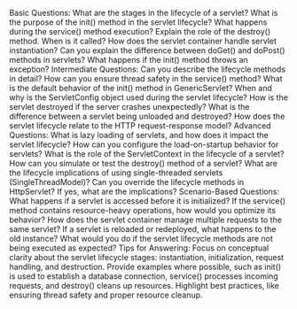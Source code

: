 Basic Questions:
What are the stages in the lifecycle of a servlet?
What is the purpose of the init() method in the servlet lifecycle?
What happens during the service() method execution?
Explain the role of the destroy() method. When is it called?
How does the servlet container handle servlet instantiation?
Can you explain the difference between doGet() and doPost() methods in servlets?
What happens if the init() method throws an exception?
Intermediate Questions:
Can you describe the lifecycle methods in detail?
How can you ensure thread safety in the service() method?
What is the default behavior of the init() method in GenericServlet?
When and why is the ServletConfig object used during the servlet lifecycle?
How is the servlet destroyed if the server crashes unexpectedly?
What is the difference between a servlet being unloaded and destroyed?
How does the servlet lifecycle relate to the HTTP request-response model?
Advanced Questions:
What is lazy loading of servlets, and how does it impact the servlet lifecycle?
How can you configure the load-on-startup behavior for servlets?
What is the role of the ServletContext in the lifecycle of a servlet?
How can you simulate or test the destroy() method of a servlet?
What are the lifecycle implications of using single-threaded servlets (SingleThreadModel)?
Can you override the lifecycle methods in HttpServlet? If yes, what are the implications?
Scenario-Based Questions:
What happens if a servlet is accessed before it is initialized?
If the service() method contains resource-heavy operations, how would you optimize its behavior?
How does the servlet container manage multiple requests to the same servlet?
If a servlet is reloaded or redeployed, what happens to the old instance?
What would you do if the servlet lifecycle methods are not being executed as expected?
Tips for Answering:
Focus on conceptual clarity about the servlet lifecycle stages: instantiation, initialization, request handling, and destruction.
Provide examples where possible, such as init() is used to establish a database connection, service() processes incoming requests, and destroy() cleans up resources.
Highlight best practices, like ensuring thread safety and proper resource cleanup.
